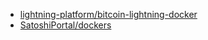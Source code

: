 - [lightning-platform/bitcoin-lightning-docker](https://github.com/lightning-platform/bitcoin-lightning-docker)
- [SatoshiPortal/dockers](https://github.com/SatoshiPortal/dockers)